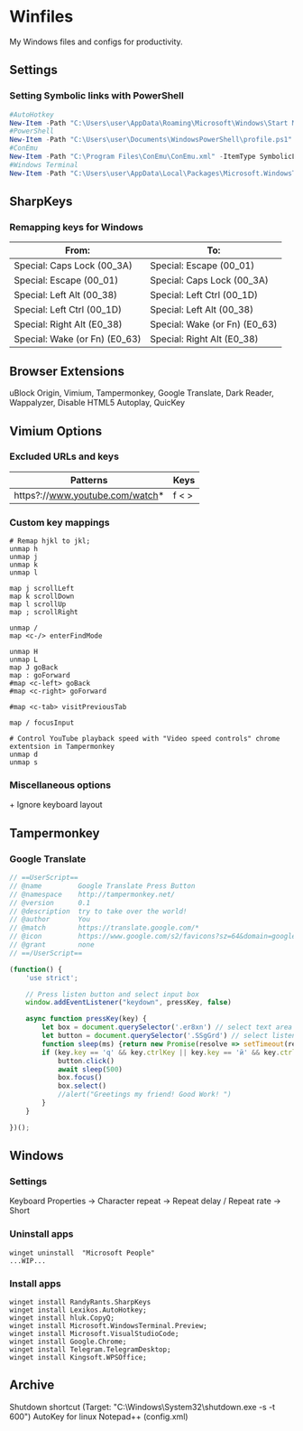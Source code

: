 # Winfiles

My Windows files and configs for productivity.

## Settings

### Setting Symbolic links with PowerShell

```PowerShell
#AutoHotkey
New-Item -Path "C:\Users\user\AppData\Roaming\Microsoft\Windows\Start Menu\Programs\Startup\ahk.ahk" -ItemType SymbolicLink -Value "D:\Apps\Winfiles\ahk.ahk"
#PowerShell
New-Item -Path "C:\Users\user\Documents\WindowsPowerShell\profile.ps1" -ItemType SymbolicLink -Value "D:\Apps\Winfiles\profile.ps1"
#ConEmu
New-Item -Path "C:\Program Files\ConEmu\ConEmu.xml" -ItemType SymbolicLink -Value "D:\Apps\Winfiles\ConEmu.xml"
#Windows Terminal
New-Item -Path "C:\Users\user\AppData\Local\Packages\Microsoft.WindowsTerminalPreview_8wekyb3d8bbwe\LocalState\settings.json" -ItemType SymbolicLink -Value "D:\Apps\Winfiles\settings.json"
```

## SharpKeys

### Remapping keys for Windows

| From:                         | To:                           |
| ----------------------------- | ----------------------------- |
| Special: Caps Lock (00_3A)    | Special: Escape (00_01)       |
| Special: Escape (00_01)       | Special: Caps Lock (00_3A)    |
| Special: Left Alt (00_38)     | Special: Left Ctrl (00_1D)    |
| Special: Left Ctrl (00_1D)    | Special: Left Alt (00_38)     |
| Special: Right Alt (E0_38)    | Special: Wake (or Fn) (E0_63) |
| Special: Wake (or Fn) (E0_63) | Special: Right Alt (E0_38)    |

## Browser Extensions

uBlock Origin, Vimium, Tampermonkey, Google Translate, Dark Reader, Wappalyzer, Disable HTML5 Autoplay, QuicKey

## Vimium Options

### Excluded URLs and keys

| Patterns                        | Keys  |
| ------------------------------- | ----- |
| https?://www.youtube.com/watch* | f < > |

### Custom key mappings

```
# Remap hjkl to jkl;
unmap h
unmap j
unmap k
unmap l

map j scrollLeft
map k scrollDown
map l scrollUp
map ; scrollRight

unmap /
map <c-/> enterFindMode

unmap H
unmap L
map J goBack
map : goForward
#map <c-left> goBack
#map <c-right> goForward

#map <c-tab> visitPreviousTab

map / focusInput

# Control YouTube playback speed with "Video speed controls" chrome extentsion in Tampermonkey
unmap d
unmap s
```

### Miscellaneous options

\+ Ignore keyboard layout

## Tampermonkey

### Google Translate

```JavaScript
// ==UserScript==
// @name         Google Translate Press Button
// @namespace    http://tampermonkey.net/
// @version      0.1
// @description  try to take over the world!
// @author       You
// @match        https://translate.google.com/*
// @icon         https://www.google.com/s2/favicons?sz=64&domain=google.com
// @grant        none
// ==/UserScript==

(function() {
    'use strict';

    // Press listen button and select input box
    window.addEventListener("keydown", pressKey, false)

    async function pressKey(key) {
        let box = document.querySelector('.er8xn') // select text area
        let button = document.querySelector('.SSgGrd') // select listen button
        function sleep(ms) {return new Promise(resolve => setTimeout(resolve, ms))} // timeout function to be set later
        if (key.key == 'q' && key.ctrlKey || key.key == 'й' && key.ctrlKey) { // if 'q' and 'ctrl' keypress
            button.click()
            await sleep(500)
            box.focus()
            box.select()
            //alert("Greetings my friend! Good Work! ")
        }
    }

})();
```

## Windows
### Settings
Keyboard Properties -> Character repeat -> Repeat delay / Repeat rate -> Short


### Uninstall apps
```
winget uninstall  "Microsoft People"
...WIP...
```

### Install apps
```
winget install RandyRants.SharpKeys
winget install Lexikos.AutoHotkey;
winget install hluk.CopyQ;
winget install Microsoft.WindowsTerminal.Preview; 
winget install Microsoft.VisualStudioCode;
winget install Google.Chrome;
winget install Telegram.TelegramDesktop;
winget install Kingsoft.WPSOffice;
```

## Archive

Shutdown shortcut (Target: "C:\Windows\System32\shutdown.exe -s -t 600")
AutoKey for linux
Notepad++ (config.xml)
